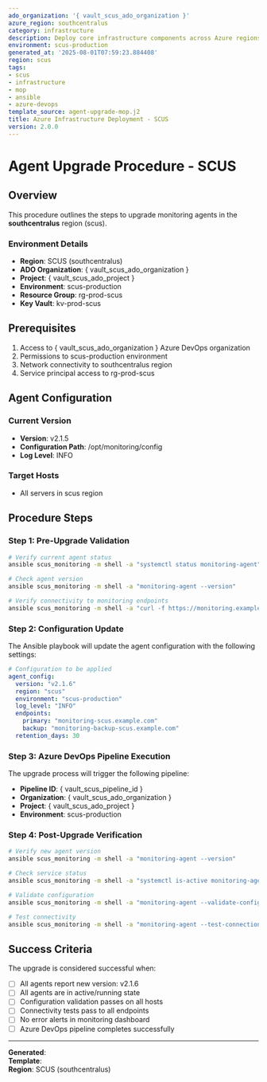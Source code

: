 ```yaml
---
ado_organization: '{ vault_scus_ado_organization }'
azure_region: southcentralus
category: infrastructure
description: Deploy core infrastructure components across Azure regions
environment: scus-production
generated_at: '2025-08-01T07:59:23.884408'
region: scus
tags:
- scus
- infrastructure
- mop
- ansible
- azure-devops
template_source: agent-upgrade-mop.j2
title: Azure Infrastructure Deployment - SCUS
version: 2.0.0
---
```


# Agent Upgrade Procedure - SCUS

## Overview

This procedure outlines the steps to upgrade monitoring agents in the **southcentralus** region (scus).

### Environment Details

- **Region**: SCUS (southcentralus)
- **ADO Organization**: { vault_scus_ado_organization }
- **Project**: { vault_scus_ado_project }
- **Environment**: scus-production
- **Resource Group**: rg-prod-scus
- **Key Vault**: kv-prod-scus

## Prerequisites

1. Access to { vault_scus_ado_organization } Azure DevOps organization
2. Permissions to scus-production environment
3. Network connectivity to southcentralus region
4. Service principal access to rg-prod-scus

## Agent Configuration

### Current Version
- **Version**: v2.1.5
- **Configuration Path**: /opt/monitoring/config
- **Log Level**: INFO

### Target Hosts
- All servers in scus region

## Procedure Steps

### Step 1: Pre-Upgrade Validation

```bash
# Verify current agent status
ansible scus_monitoring -m shell -a "systemctl status monitoring-agent"

# Check agent version
ansible scus_monitoring -m shell -a "monitoring-agent --version"

# Verify connectivity to monitoring endpoints
ansible scus_monitoring -m shell -a "curl -f https://monitoring.example.com/health"
```

### Step 2: Configuration Update

The Ansible playbook will update the agent configuration with the following settings:

```yaml
# Configuration to be applied
agent_config:
  version: "v2.1.6"
  region: "scus"
  environment: "scus-production"
  log_level: "INFO"
  endpoints:
    primary: "monitoring-scus.example.com"
    backup: "monitoring-backup-scus.example.com"
  retention_days: 30
```

### Step 3: Azure DevOps Pipeline Execution

The upgrade process will trigger the following pipeline:

- **Pipeline ID**: { vault_scus_pipeline_id }
- **Organization**: { vault_scus_ado_organization }
- **Project**: { vault_scus_ado_project }
- **Environment**: scus-production

### Step 4: Post-Upgrade Verification

```bash
# Verify new agent version
ansible scus_monitoring -m shell -a "monitoring-agent --version"

# Check service status
ansible scus_monitoring -m shell -a "systemctl is-active monitoring-agent"

# Validate configuration
ansible scus_monitoring -m shell -a "monitoring-agent --validate-config"

# Test connectivity
ansible scus_monitoring -m shell -a "monitoring-agent --test-connection"
```

## Success Criteria

The upgrade is considered successful when:

- [ ] All agents report new version: v2.1.6
- [ ] All agents are in active/running state
- [ ] Configuration validation passes on all hosts
- [ ] Connectivity tests pass to all endpoints
- [ ] No error alerts in monitoring dashboard
- [ ] Azure DevOps pipeline completes successfully

---

**Generated**:   
**Template**:   
**Region**: SCUS (southcentralus)